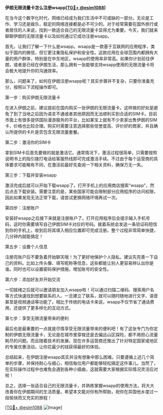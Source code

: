 **伊朗无限流量卡怎么注册wsapp[[TG💪+ @esim1088](https://t.me/s/esim1088)]**

在当今这个数字化时代，网络已经成为我们生活中不可或缺的一部分。无论是工作、学习还是娱乐，稳定的网络连接都是必不可少的。对于经常需要在国外旅行或者居住的人来说，找到一款适合自己的无限流量卡显得尤为重要。今天，我们就来聊聊伊朗的无限流量卡以及如何通过它成功注册wsapp。

首先，让我们了解一下什么是wsapp。wsapp是一款基于互联网的应用程序，类似于国内的微信，但它更注重隐私保护和安全性。这款应用在全球范围内都拥有大量的用户群体，特别是在中东地区，wsapp的使用率非常高。如果你计划前往伊朗，或者是已经在伊朗生活，那么拥有一张能够支持wsapp使用的无限流量卡将会极大地提升你的沟通效率。

那么，问题来了，如何在伊朗注册wsapp呢？其实步骤并不复杂，只要你准备充分，按照以下流程操作即可。

第一步：购买伊朗无限流量卡

在进入伊朗之前，建议提前在国内购买一张伊朗的无限流量卡。这样做的好处是避免了到了当地之后因为语言不通或者其他原因而无法顺利买到合适的SIM卡。目前市面上有很多提供国际漫游服务的平台，比如某宝上就有不少卖家出售伊朗的SIM卡，价格也比较合理。购买时需要注意选择那些信誉度高、评价好的商家，并且确认所提供的卡片是否包含无限流量套餐。

第二步：激活你的SIM卡

拿到SIM卡后首先要做的就是激活它。通常情况下，激活过程很简单，只需要按照说明书上的指引拨打电话给客服热线即可完成激活手续。不过由于每个运营商的具体要求可能略有不同，在激活前最好先查阅一下相关资料，确保万无一失。

第三步：下载并安装wsapp

激活完成后就可以开始下载wsapp了。打开手机上的应用商店搜索“wsapp”，然后点击下载安装。需要注意的是，某些国家可能会限制部分应用程序的访问权限，因此如果发现无法正常下载，请尝试更换网络环境再试一次。

第四步：注册账户

安装好wsapp之后接下来就是注册账户了。打开应用程序后会提示输入手机号码，这时你需要填写自己伊朗SIM卡对应的号码。接着系统会发送一条验证码短信到你的手机上，收到后将其填入相应位置即可完成注册。整个过程非常简单快捷，几分钟内就能搞定！

第五步：设置个人信息

注册完账户后不要急着开始聊天哦！为了更好地保护个人隐私，建议先完善一下自己的资料。比如上传头像、填写昵称等信息，这些都能让别人更容易辨认出你是谁。同时也可以设置密码保护措施，增加账号的安全性。

第六步：添加好友并开始交流

一切就绪之后就可以邀请朋友加入wsapp啦！可以通过扫描二维码、搜索用户名等方式快速找到想要联系的人。一旦建立了联系，就可以随时随地进行文字、语音甚至是视频通话等功能了。相比于传统的电话卡来说，wsapp不仅节省了通话费用，还提供了更多样化的互动方式。

第七步：享受无限流量带来的便利

最后也是最重要的一点就是尽情享受无限流量带来的便利吧！有了这张专门为你定制的伊朗无限流量卡，无论是在城市里穿梭还是去偏远山区探险，都不用担心流量耗尽的问题。而且随着技术的发展，现在许多运营商还推出了针对特定国家或地区的专属优惠活动，让你花最少的钱获得最好的体验。

总结起来，在伊朗注册wsapp其实并没有想象中那么困难。只要遵循上述几个简单的步骤，并保持耐心与细心，相信每位用户都能够轻松搞定这件事儿。当然了，在实际操作过程中也难免会遇到各种小插曲，这就需要大家根据实际情况灵活应对啦！

总之，选择一张适合自己的无限流量卡，并熟练掌握wsapp的使用方法，将大大改善你在伊朗期间的生活质量。希望本文能对你有所帮助，祝你在异国他乡度过一段愉快而又充实的旅程！

[[TG💪+ @esim1088](https://t.me/s/esim1088) ![Image](https://i.postimg.cc/4NQfJmqS/Snipaste-2025-05-13-00-14-12.png)]